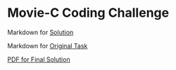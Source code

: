 # Movie-C Coding Challenge

Markdown for [Solution](./SOLUTION.md)

Markdown for [Original Task](./TASK.md)

[PDF for Final Solution](./SOLUTION.pdf) 